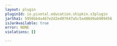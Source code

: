 ```yaml
---
layout: plugin
pluginId: io.pivotal.education.shipkin.s3plugin
jarSha1: 5956bb4a467e2d2ed07647a5c5a488d9ab909456
isJarAvailable: true
error: NONE
violations: []

---
```

